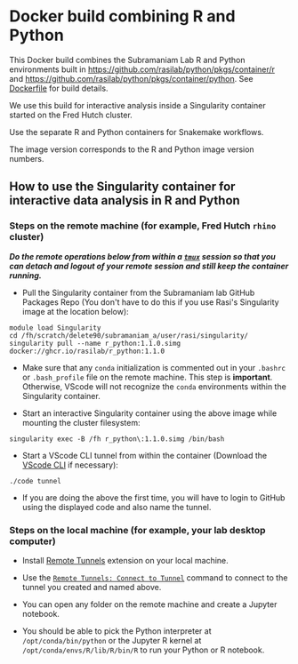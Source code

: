 # Docker build combining R and Python

This Docker build combines the Subramaniam Lab R and Python environments built in https://github.com/rasilab/python/pkgs/container/r and https://github.com/rasilab/python/pkgs/container/python.
See [Dockerfile](./Dockerfile) for build details.

We use this build for interactive analysis inside a Singularity container started on the Fred Hutch cluster.

Use the separate R and Python containers for Snakemake workflows.

The image version corresponds to the R and Python image version numbers.

## How to use the Singularity container for interactive data analysis in R and Python

### Steps on the remote machine (for example, Fred Hutch `rhino` cluster)

***Do the remote operations below from within a [`tmux`](https://www.redhat.com/sysadmin/introduction-tmux-linux) session so that you can detach and logout of your remote session and still keep the container running.***

- Pull the Singularity container from the Subramaniam lab GitHub Packages Repo (You don't have to do this if you use Rasi's Singularity image at the location below):

```
module load Singularity
cd /fh/scratch/delete90/subramaniam_a/user/rasi/singularity/
singularity pull --name r_python:1.1.0.simg docker://ghcr.io/rasilab/r_python:1.1.0
```

- Make sure that any `conda` initialization is commented out in your `.bashrc` or `.bash_profile` file on the remote machine. This step is **important**. Otherwise, VScode will not recognize the `conda` environments within the Singularity container.

- Start an interactive Singularity container using the above image while mounting the cluster filesystem:

```
singularity exec -B /fh r_python\:1.1.0.simg /bin/bash
```

- Start a VScode CLI tunnel from within the container (Download the [VScode CLI](https://code.visualstudio.com/#alt-downloads) if necessary):

```
./code tunnel
```

- If you are doing the above the first time, you will have to login to GitHub using the displayed code and also name the tunnel.

### Steps on the local machine (for example, your lab desktop computer)

- Install [Remote Tunnels](https://code.visualstudio.com/docs/remote/tunnels) extension on your local machine.

- Use the [`Remote Tunnels: Connect to Tunnel`](https://code.visualstudio.com/docs/remote/tunnels#_remote-tunnels-extension) command to connect to the tunnel you created and named above.

- You can open any folder on the remote machine and create a Jupyter notebook.

- You should be able to pick the Python interpreter at `/opt/conda/bin/python` or the Jupyter R kernel at `/opt/conda/envs/R/lib/R/bin/R` to run your Python or R notebook.
